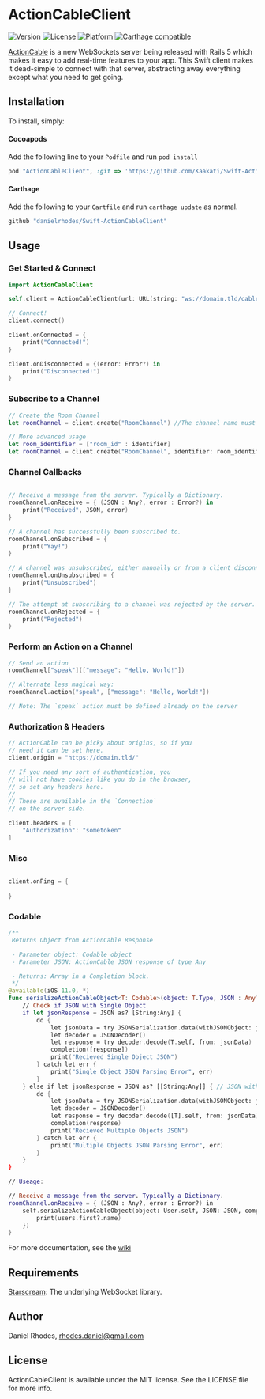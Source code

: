 # ActionCableClient

[![Version](https://img.shields.io/cocoapods/v/ActionCableClient.svg?style=flat)](http://cocoapods.org/pods/ActionCableClient)
[![License](https://img.shields.io/cocoapods/l/ActionCableClient.svg?style=flat)](http://cocoapods.org/pods/ActionCableClient)
[![Platform](https://img.shields.io/cocoapods/p/ActionCableClient.svg?style=flat)](http://cocoapods.org/pods/ActionCableClient)
[![Carthage compatible](https://img.shields.io/badge/Carthage-compatible-4BC51D.svg?style=flat)](https://github.com/Carthage/Carthage)

[ActionCable](https://github.com/rails/rails/tree/master/actioncable) is a new WebSockets server being released with Rails 5 which makes it easy to add real-time features to your app. This Swift client makes it dead-simple to connect with that server, abstracting away everything except what you need to get going.

## Installation

To install, simply:

#### Cocoapods

Add the following line to your `Podfile` and run `pod install`

```ruby
pod "ActionCableClient", :git => 'https://github.com/Kaakati/Swift-ActionCableClient.git', :branch => 'master'

```

#### Carthage

Add the following to your `Cartfile` and run `carthage update` as normal.
```ruby
github "danielrhodes/Swift-ActionCableClient"
```


## Usage

### Get Started & Connect

```swift
import ActionCableClient

self.client = ActionCableClient(url: URL(string: "ws://domain.tld/cable")!)

// Connect!
client.connect()

client.onConnected = {
    print("Connected!")
}

client.onDisconnected = {(error: Error?) in
    print("Disconnected!")
}
```

### Subscribe to a Channel

```swift
// Create the Room Channel
let roomChannel = client.create("RoomChannel") //The channel name must match the class name on the server

// More advanced usage
let room_identifier = ["room_id" : identifier]
let roomChannel = client.create("RoomChannel", identifier: room_identifier, autoSubscribe: true, bufferActions: true)

```

### Channel Callbacks

```swift

// Receive a message from the server. Typically a Dictionary.
roomChannel.onReceive = { (JSON : Any?, error : Error?) in
    print("Received", JSON, error)
}

// A channel has successfully been subscribed to.
roomChannel.onSubscribed = {
    print("Yay!")
}

// A channel was unsubscribed, either manually or from a client disconnect.
roomChannel.onUnsubscribed = {
    print("Unsubscribed")
}

// The attempt at subscribing to a channel was rejected by the server.
roomChannel.onRejected = {
    print("Rejected")
}

```

### Perform an Action on a Channel

```swift
// Send an action
roomChannel["speak"](["message": "Hello, World!"])

// Alternate less magical way:
roomChannel.action("speak", ["message": "Hello, World!"])

// Note: The `speak` action must be defined already on the server
```

### Authorization & Headers

```swift
// ActionCable can be picky about origins, so if you
// need it can be set here.
client.origin = "https://domain.tld/"

// If you need any sort of authentication, you 
// will not have cookies like you do in the browser,
// so set any headers here.
//
// These are available in the `Connection`
// on the server side.

client.headers = [
    "Authorization": "sometoken"
]
```

### Misc

```swift

client.onPing = {
    
}

```

### Codable

```swift
/**
 Returns Object from ActionCable Response

 - Parameter object: Codable object
 - Parameter JSON: ActionCable JSON response of type Any

 - Returns: Array in a Completion block.
 */
@available(iOS 11.0, *)
func serializeActionCableObject<T: Codable>(object: T.Type, JSON : Any? ,completion: ([T]) -> ()) {
    // Check if JSON with Single Object
    if let jsonResponse = JSON as? [String:Any] {
        do {
            let jsonData = try JSONSerialization.data(withJSONObject: jsonResponse, options: .sortedKeys)
            let decoder = JSONDecoder()
            let response = try decoder.decode(T.self, from: jsonData)
            completion([response])
            print("Recieved Single Object JSON")
        } catch let err {
            print("Single Object JSON Parsing Error", err)
        }
    } else if let jsonResponse = JSON as? [[String:Any]] { // JSON with Array of Objects
        do {
            let jsonData = try JSONSerialization.data(withJSONObject: jsonResponse, options: .sortedKeys)
            let decoder = JSONDecoder()
            let response = try decoder.decode([T].self, from: jsonData)
            completion(response)
            print("Recieved Multiple Objects JSON")
        } catch let err {
            print("Multiple Objects JSON Parsing Error", err)
        }
    }
}

// Useage:

// Receive a message from the server. Typically a Dictionary.
roomChannel.onReceive = { (JSON : Any?, error : Error?) in
    self.serializeActionCableObject(object: User.self, JSON: JSON, completion: { (users) in
        print(users.first?.name)
    })
}
```

For more documentation, see the [wiki](https://github.com/danielrhodes/Swift-ActionCableClient/wiki/Documentation)

## Requirements

[Starscream](https://github.com/daltoniam/Starscream): The underlying WebSocket library.

## Author

Daniel Rhodes, rhodes.daniel@gmail.com

## License

ActionCableClient is available under the MIT license. See the LICENSE file for more info.
